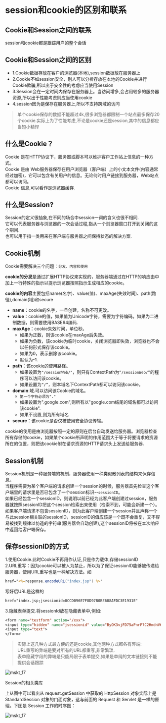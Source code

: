 # session和cookie的区别和联系

## Cookie和Session之间的联系
session和cookie都是跟踪用户的整个会话

## Cookie和Session之间的区别
- 1.Cookie数据存放在客户的浏览器(本地),session数据放在服务器上
- 2.Cookie不如session安全，别人可以分析存放在本地的Cookie并进行Cookie欺骗,所以出于安全性的考虑应当使用Session
- 3.Session会在一定时间内保存在服务器上。当访问增多,会占用较多的服务器资源,所以出于性能考虑则应当使用cookie
- 4.session因为是保存在服务器上,所以不支持跨域的访问
>单个cookie保存的数据不能超过4k,很多浏览器都限制一个站点最多保存20个cookie.实际上为了性能考虑,不论是cookie还是session,其中的信息都应当短小精悍

## 什么是Cookie？
Cookie 是在HTTP协议下，服务器或脚本可以维护客户工作站上信息的一种方式。</br>
Cookie 是由 Web服务器保存在用户浏览器（客户端）上的小文本文件(内容通常经过加密)，它可以包含有关用户的信息。无论何时用户链接到服务器，Web站点都可以访问。</br>
Cookie 信息,可以看作是浏览器缓存.

## 什么是Session?
Session的定义很抽象,在不同的场合中session一词的含义也很不相同.</br>
它可以代表服务器与浏览器的一次会话过程,指从一个浏览器窗口打开到关闭的这个期间.</br>
也可以用于指一类用来在客户端与服务器之间保持状态的解决方案.

## Cookie机制
Cookie需要解决三个问题：`分发、内容和使用`

**cookie的分发**是通过扩展HTTP协议来实现的，服务器端通过在HTTP的响应由中加上一行特殊的指示以提示浏览器按照指示生成相应的cookie。

**cookie的内容**主要包括name(名字)、value(值)、maxAge(失效时间)、path(路径),domain(域)和secure
- **name**：cookie的名字，一旦创建，名称不可更改。
- **value**：cookie的值，如果值为Unicode字符，需要为字符编码。如果为二进制数据，则需要使用BASE64编码.
- **maxAge**：cookie失效时间，单位秒。
    - 如果为正数，则该cookie在maxAge后失效。
    - 如果为负数，该cookie为临时cookie，关闭浏览器即失效，浏览器也不会以任何形式保存该cookie。
    - 如果为0，表示删除该cookie。
    - 默认为-1.
- **path**：该cookie的使用路径。
    - 如果设置为`"/sessionWeb/"`，则只有ContextPath为`“/sessionWeb/”`的程序可以访问该cookie。
    - 如果设置为`“/”`，则本域名下ContextPath都可以访问该cookie。
- **domain**:域.可以访问该Cookie的域名。
    - `第一个字符必须为"."`
    - 如果设置为".google.com",则所有以"google.com结尾的域名都可以访问该cookie".
    - 如果不设置,则为所有域名
- **secure**：该cookie是否仅被使用安全协议传输。

cookie的使用是由浏览器按照一定的原则在后台自动发送给服务器。浏览器检查所有存储的cookie，如果某个cookie所声明的作用范围大于等于将要请求的资源所在的位置，则把该cookie附在请求资源的HTTP请求头上发送给服务器.

## Session机制
Session机制是一种服务端的机制，服务器使用一种类似散列表的结构来保存信息。</br>
当程序需要为某个客户端的请求创建一个session的时候，服务器首先检查这个客户端里的请求里是否已包含了一个session标识--`sessionID`。</br>
如果已经包含一个sessionID，则说明以前已经为此客户端创建过session，服务器就按照sessionID把这个session检索出来使用（检索不到，可能会新建一个）。</br>
如果客户端请求不包含sessionID，则为此客户端创建一个session并且声称一个与此session相关联的sessionID，sessionID的值应该是一个既不会重复，又不容易被找到规律以仿造的字符串(服务器会自动创建),这个sessionID将被在本次响应中返回给客户端保存。

## 保存sessionID的方式
1.使用Cookie.此时Cookie不再用作认证,只是作为载体,存储sessionID</br>
2.URL重写：因为cookie可以被人为禁止，所以为了保证sessionID能够被传递给服务器，使用URL重写也是一种解决方法。如
```jsp
href="<%=response.encodeURL("index.jsp") %>"
```
写好后URL是这样的
```jsp
href="index.jsp;jsessionid=0CCD096E7F8D97B0BE608AFDC3E1931E"
```
3.隐藏表单提交.将sessionId放在隐藏表单中,例如:
```jsp
<form name="testform" action="/xxx">
<input type="hidden" name="jsessionid" value="ByOK3vjFD75aPnrF7C2HmdnV6QZcEbzWoWiBYEnLerjQ99zWpBng!-145788764">
<input type="text">
</form>
```
>实际上这几种方式最方便的还是cookie,其他两种方式都各有弊端:</br>URL重写的弊端是要对所有的URL都重写,非常繁琐.</br>表单隐藏字段的弊端是只能局限于表单提交,如果是单纯的文本链接则不能提供会话跟踪

![mskt_17](https://alexleon.oss-cn-shanghai.aliyuncs.com/markdown-pic/%E9%9D%A2%E8%AF%95%E8%80%83%E9%A2%98/mskt_17.png)

Session的相关类库

上从图中可以看出从 request.getSession 中获取的 HttpSession 对象实际上是 StandardSession 对象的门面对象，这与前面的 Request 和 Servlet 是一样的原理。下图是 Session 工作的时序图：

![mskt_17](https://alexleon.oss-cn-shanghai.aliyuncs.com/markdown-pic/%E9%9D%A2%E8%AF%95%E8%80%83%E9%A2%98/mskt_18.png)
